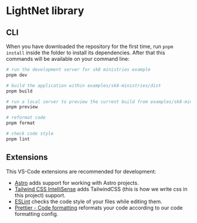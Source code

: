 # LightNet library

## CLI

When you have downloaded the repository for the first time, run `pnpm install` inside the folder to install its dependencies. After that this commands will be available on your command line:

```sh
# run the development server for sk8 ministries example
pnpm dev

# build the application within examples/sk8-ministries/dist
pnpm build

# run a local server to preview the current build from examples/sk8-ministries/dist
pnpm preview

# reformat code
pnpm format

# check code style
pnpm lint
```

## Extensions

This VS-Code extensions are recommended for development:

- [Astro](https://marketplace.visualstudio.com/items?itemName=astro-build.astro-vscode) adds support for working with Astro projects.
- [Tailwind CSS IntelliSense](https://marketplace.visualstudio.com/items?itemName=bradlc.vscode-tailwindcss) adds TailwindCSS (this is how we write css in this project) support.
- [ESLint](https://marketplace.visualstudio.com/items?itemName=dbaeumer.vscode-eslint) checks the code style of your files while editing them.
- [Prettier - Code formatting](https://marketplace.visualstudio.com/items?itemName=esbenp.prettier-vscode) reformats your code according to our code formatting config.
